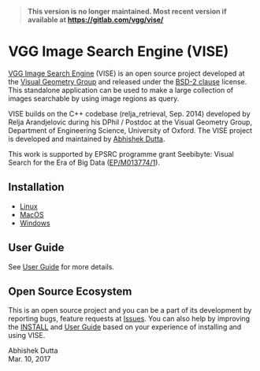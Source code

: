 > **This version is no longer maintained. Most recent version if available at https://gitlab.com/vgg/vise/**

# VGG Image Search Engine (VISE)

[VGG Image Search Engine](http://www.robots.ox.ac.uk/~vgg/software/vise) (VISE) is an 
open source project developed at the [Visual Geometry Group](http://www.robots.ox.ac.uk/~vgg) and released under 
the [BSD-2 clause](LICENSE) license. This standalone application can be used to make a 
large collection of images searchable by using image regions as query.

VISE builds on the C++ codebase (relja_retrieval, Sep. 2014) developed by 
Relja Arandjelovic during his DPhil / Postdoc at the Visual Geometry Group, 
Department of Engineering Science, University of Oxford. The VISE project
is developed and maintained by [Abhishek Dutta](adutta@robots.ox.ac.uk).

This work is supported by EPSRC programme grant Seebibyte: Visual Search for 
the Era of Big Data ([EP/M013774/1](http://www.seebibyte.org/index.html)).

## Installation
 * [Linux](INSTALL-Linux.md)
 * [MacOS](INSTALL-MacOS.md)
 * [Windows](INSTALL-Windows.md)

## User Guide
See [User Guide](UserGuide.md) for more details.

## Open Source Ecosystem
This is an open source project and you can be a part of its development by 
reporting bugs, feature requests at [Issues](https://gitlab.com/vgg/vise/issues). You can 
also help by improving the [INSTALL](https://gitlab.com/vgg/vise/blob/master/INSTALL.md) 
and [User Guide](https://gitlab.com/vgg/vise/blob/master/UserGuide.md) based on your experience 
of installing and using VISE.

Abhishek Dutta  
Mar. 10, 2017
